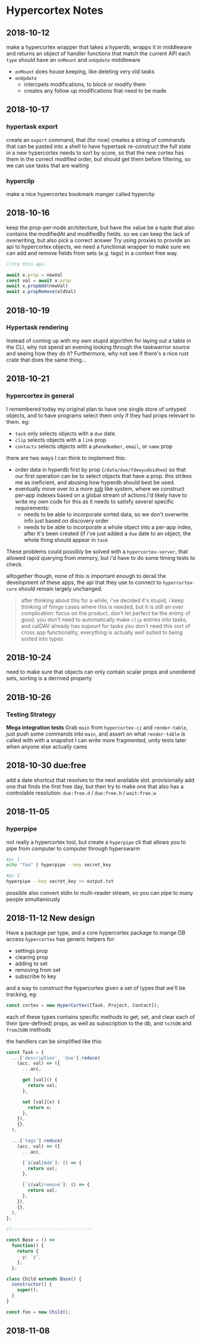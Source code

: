 # Hypercortex Notes

## 2018-10-12

make a hypercortex wrapper that takes a hyperdb, wrapps it in middleware and returns an object of handler functions that match the current API
each `type` should have an `onMount` and `onUpdate` middleware

- `onMount` does house keeping, like deleting very old tasks
- `onUpdate`
  - intercpets modifications, to block or modify them
  - creates any follow up modifications that need to be made

## 2018-10-17

### hypertask export

create an `export` command, that (for now) creates a string of commands that can be pasted into a shell to have hypertask re-construct the full state in a new hypercortex
needs to sort by score, so that the new cortex has them in the correct modified order, but should get them before filtering, so we can use tasks that are waiting

### hyperclip

make a nice hypercortex bookmark manger called hyperclip

## 2018-10-16

keep the prop-per-node architecture, but have the value be a tuple that also contains the modifiedAt and modifiedBy fields. so we can keep the lack of overwriting, but also pick a correct answer
Try using proxies to provide an api to hypercortex objects, we need a functional wrapper to make sure we can add and remove fields from sets (e.g. tags) in a context free way.

```js
//try this api:

await x.prop = newVal
const val = await x.prop
await x.propAdd(newVal)
await x.propRemove(oldVal)
```

## 2018-10-19

### Hypertask rendering

Instead of coming up with my own stupid algorithm for laying out a table in the CLI, why not spend an evening looking through the taskwarrior source and seeing how they do it?
Furthermore, why not see if there's a nice rust crate that does the same thing...

## 2018-10-21

### hypercortex in general

I remembered today my original plan to have one single store of untyped objects, and to have programs select them only if they had props relevant to them. eg:

- `task` only selects objects with a `due` date.
- `clip` selects objects with a `link` prop
- `contacts` selects objects with a `phoneNumber`, `email`, or `name` prop

there are two ways I can think to implement this:

- order data in hyperdb first by prop (`/data/due/fdewyudoidheo`) so that our first operation can be to select objects that have a prop. this strikes me as ineficient, and abusing how hyperdb should best be used.
- eventually move over to a more [ssb](https://github.com/noffle/multifeed-index) like system, where we construct per-app indexes based on a global stream of actions.I'd likely have to write my own code for this as it needs to satisfy several specific requirements:
  - needs to be able to incorporate sorted data, so we don't overwrite info just based on discovery order
  - needs to be able to incorporate a whole object into a per-app index, after it's been created (if i've just added a `due` date to an object, the whole thing should appear in `task`

These problems could possibly be solved with a `hypercortex-server`, that allowed rapid querying from memory, but i'd have to do some timing tests to check.

alltogether though, none of this is important enough to derail the development of these apps, the api that they use to connect to `hypercortex-core` should remain largely unchanged.

> after thinking about this for a while, i've decided it's stupid, i keep thinking of fringe cases where this is needed, but it is still an over complication: focus on the product, don't let perfect be the enimy of good. you don't need to automatically make `clip` entries into tasks, and calDAV already has supourt for tasks you don't need this sort of cross app functionality, everything is actually well suited to being sorted into types

## 2018-10-24

need to make sure that objects can only contain scalar props and unordered sets, sorting is a derrived property

## 2018-10-26

### Testing Strategy

**Mega integration tests**
Grab `main` from `hypercortex-ci` and `render-table`, just push some commands into `main`, and assert on what `render-table` is called with with a snapshot
I can write more fragmented, unity tests later when anyone else actually cares

## 2018-10-30 due:free

add a date shortcut that resolves to the next available slot.
provisionally add one that finds the first free day, but then try to make one that also has a controlable resolution:
`due:free.d` / `due:free.h` / `wait:free.w`

## 2018-11-05

### hyperpipe

not really a hypercortex tool, but create a `hyperpipe` cli that allows you to pipe from computer to computer through hyperswarm

```sh
#pc 1
echo "foo" | hyperpipe --key secret_key

#pc 2
hyperpipe --key secret_key >> output.txt
```

possible also convert stdin to multi-reader stream, so you can pipe to many people simultaniously

## 2018-11-12 New design

Have a package per type, and a core hypercortex package to mange DB access
`hypercortex` has generic helpers for:

- settings prop
- clearing prop
- adding to set
- removing from set
- subscribe to key

and a way to construct the hypercortex given a set of types that we'll be tracking, eg:

```js
const cortex = new HyperCortex([Task, Project, Contact]);
```

each of these types contains specific methods to get, set, and clear each of their (pre-defined) props, as well as subscription to the db, and `toJSON` and `fromJSON` methods

the handlers can be simplified like this:

```js
const Task = {
  ...['description', 'due'].reduce(
    (acc, val) => ({
      ...acc,

      get [val]() {
        return val;
      },

      set [val](x) {
        return x;
      },
    }),
    {},
  ),

  ...['tags'].reduce(
    (acc, val) => ({
      ...acc,

      [`${val}Add`]: () => {
        return val;
      },

      [`${val}remove`]: () => {
        return val;
      },
    }),
    {},
  ),
};

//------------------------------

const Base = () =>
  function() {
    return {
      y: 'y',
    };
  };

class Child extends Base() {
  constructor() {
    super();
  }
}

const foo = new Child();
```

## 2018-11-08
